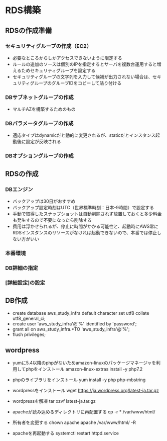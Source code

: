 # RDS構築
## RDSの作成準備
### セキュリティグループの作成（EC2）
* 必要なところからしかアクセスできないように限定する
* ルールの追加のソースは個別のIPを指定するとサーバを複数台運用すると増えるためセキュリティグループを設定する
* セキュリティグループの文字列を入力して候補が出力されない場合は、セキュリティグループのグループIDをコピーして貼り付ける

### DBサブネットグループの作成
* マルチAZを構築するためのもの

### DBパラメータグループの作成
* 適応タイプはdynamicだと動的に変更されるが、staticだとインスタンス起動後に設定が反映される

### DBオプショングループの作成


## RDSの作成
### DBエンジン
* バックアップは30日がおすすめ
* バックアップ設定時刻はUTC（世界標準時刻：日本-9時間）で設定する
* 手動で取得したスナップショットは自動削除されず放置しておくと多少料金も発生するので不要になったら削除する
* 費用は浮かせられるが、停止に時間がかかる可能性と、起動時にAWS常にRDSインスタンスのリソースがなければ起動できないので、本番では停止しない方がいい

### 本番環境
### DB詳細の指定
### [詳細設定]の設定

## DB作成
* create database aws_study_infra default character set utf8 collate utf8_general_ci;
* create user 'aws_study_infra'@'%' identified by 'password';
* grant all on aws_study_infra.*TO 'aws_study_infra'@'%';
* flush privileges;

## wordpress
* yumに5.4以降のphpがないためamazon-linuxのパッケージマネージャを利用してphpをインストール
amazon-linux-extras install -y php7.2

* phpのライブラリをインストール
yum install -y php php-mbstring

* wordpressをインストール
wget https://ja.wordpress.org/latest-ja.tar.gz

* wordpressを解凍
tar xzvf latest-ja.tar.gz

* apacheが読み込めるディレクトリに再配置する
cp -r * /var/www/html/

* 所有者を変更する
chown apache:apache /var/www/html/ -R

* apacheを再起動する
systemctl restart httpd.service
